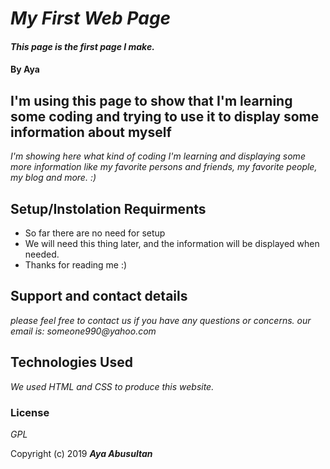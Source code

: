 # _My First Web Page_

#### _This page is the first page I make._
#### **By Aya**

## I'm using this page to show that I'm learning some coding and trying to use it to display some information about myself

_I'm showing here what kind of coding I'm learning and displaying some more information like my favorite persons and friends, my favorite people, my blog and more. :)_


## Setup/Instolation Requirments

* So far there are no need for setup
* We will need this thing later, and the information will be displayed when needed.
* Thanks for reading me :)

## Support and contact details
_please feel free to contact us if you have any questions or concerns._
_our email is: someone990@yahoo.com_

## Technologies Used
_We used HTML and CSS to produce this website._

### License
*GPL*

Copyright (c) 2019 **_Aya Abusultan_**
